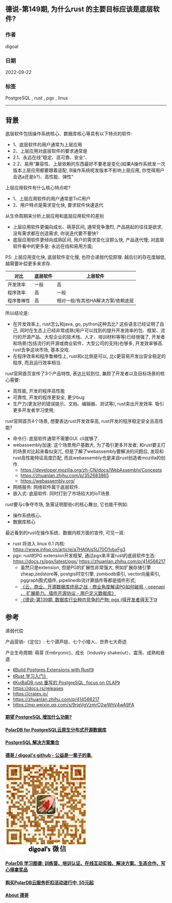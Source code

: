## 德说-第149期, 为什么rust 的主要目标应该是底层软件?   
            
### 作者            
digoal            
            
### 日期            
2022-09-22           
            
### 标签            
PostgreSQL , rust , pgx , linux   
            
----            
            
## 背景   
  
底层软件包括操作系统核心、数据库核心等具有以下特点的软件:  
- 1、底层软件的用户通常为上层应用  
- 2、上层应用对底层软件的要求通常是   
- 2\.1、永远在线“稳定、高可靠、安全”、  
- 2\.2、易用“兼容性、上层依赖的东西最好不要老是变化(如果A操作系统发一次版本上层应用都要跟着适配, B操作系统呢发版本不影响上层应用, 你觉得用户会选a还是b?)、高性能、弹性”   
  
上层应用软件有什么核心特点呢?  
- 1、上层应用软件的用户通常是ToC用户  
- 2、用户特点是需求变化快, 要求软件快速迭代  
  
从生命周期来分析上层应用和底层应用软件的差别  
- 上层应用软件更偏向成长、萌芽区间, 通常竞争激烈, 产品挑起的往往是欲求, 没有需求都在创造需求, 你说迭代要不要快?     
- 底层应用软件更倾向成熟区间, 用户的需求变化没那么快, 产品迭代慢; 对底层软件看中的更多是: 永远在线和易用方面;   
  
PS: 上层应用变化快, 底层软件变化慢, 也符合递弱代偿原理. 越后衍的存在度越低, 越需要补偿更多来求存.    
  
  
对比 | 底层软件 | 上层软件  
---|---|---  
开发效率 | 一般 | 高  
程序效率 | 高 | 一般  
程序鲁棒性 | 高 | 相对一般/有其他HA解决方案/依赖底层  
  
  
所以结论是:   
- 在开发效率上, rust怎么和java, go, python这种去比?  这些语言已经证明了自己, 同时在生态上已经非常成熟(用户可以找到的提升开发效率的包、框架、流行的开源产品、大型企业的技术栈、人才、培训材料等等)已经很强了, 开发者和场景(包括流行的开源或商业软件、大型公司的支持)也够多, 开发效率够高. rust去争这块市场, 基本没戏.   
- 在程序效率和程序鲁棒性上, rust和c比倒是可以, 比c更容易开发出安全稳定的程序, 而且运行效率相当.   
  
rust官网首页宣传了3个产品特性, 表达比较到位, 兼顾了开发者以及目标场景的核心需要:  
- 高性能, 开发的程序高性能  
- 可靠性, 开发的程序更安全, 更少bug  
- 生产力(更友好的错误提示、文档、编辑器、测试等), rust突出开发效率. 吸引更多开发者学习使用;   
  
rust官网首页4个场景, 想要表达rust开发效率高, rust开发的程序稳定安全且高性能?   
- 命令行: 底层软件通常不需要GUI. cli就够了.  
- webassembly加速: 这个场景用户基数大, 为了吸引更多开发者; 和rust要主打的场景对比起来看似突兀, 但是了解了webassembly要解决的问题后, 发现和rust高性能特征高度匹配, 而且webassembly也是来自rust创造者mozilla的创作.    
    - https://developer.mozilla.org/zh-CN/docs/WebAssembly/Concepts
    - https://zhuanlan.zhihu.com/p/352683865
    - https://webassembly.org/
- 网络服务: 网络软件属于底层软件.  
- 嵌入式: 底层软件. 同时打到了市场较大的IoT场景.  
  
  
rust要与c争夺市场, 急需证明那些c的核心舞台, 它也能干例如:   
- 操作系统核心、  
- 数据库核心  
  
最近看到的rust在操作系统、数据内核方面的宣传, 可见一斑:    
- rust 将进入 linux 6.1 内核: https://www.infoq.cn/article/a7HAfAis5U70O1vbxFg3  
- pgx: rust的PG extension开发框架, 通过pgx来丰富rust的底层软件生态: https://docs.rs/pgx/latest/pgx/   https://zhuanlan.zhihu.com/p/414566217    
    - 虽然只是extension, 但是PG的扩展性非常强大, 例如扩展存储引擎zheap,zedstore等, postgis时空引擎, zombodb索引, vector向量索引, pggraph图式插件, pipelinedb流计算插件等都是插件形式;  
    - [《云、商业、开源数据库终局之战 - 商业角度解读PG如何破局 - openapi 、 扩展能力、插件开源协议 - 用户定义数据库》](../202007/20200727_04.md)   
    - [《德说-第139期, 数据库行业种内竞争的产物: pgx (得开发者得天下)》](../202209/20220913_01.md)  
  
## 参考  
递弱代偿  
  
产品营销-《定位》: 七个葫芦娃、七个小矮人、世界七大奇迹.    
  
产业生命周期: 萌芽 (Embryonic)、成长（Industry shakeout）、震荡、成熟和衰退  
  
- [《Build Postgres Extensions with Rust!》](../202112/20211215_02.md)  
- [《Rust 学习入门》](../202112/20211210_01.md)  
- [《KuiBaDB rust 重写的 PostgreSQL, focus on OLAP》](../202111/20211119_01.md)  
- https://docs.rs/releases  
- https://crates.io/
- https://zhuanlan.zhihu.com/p/414566217
- https://mp.weixin.qq.com/s/9rjeVgVzmrC0wWhV4wA9FA
  
  
  
#### [期望 PostgreSQL 增加什么功能?](https://github.com/digoal/blog/issues/76 "269ac3d1c492e938c0191101c7238216")
  
  
#### [PolarDB for PostgreSQL云原生分布式开源数据库](https://github.com/ApsaraDB/PolarDB-for-PostgreSQL "57258f76c37864c6e6d23383d05714ea")
  
  
#### [PostgreSQL 解决方案集合](https://yq.aliyun.com/topic/118 "40cff096e9ed7122c512b35d8561d9c8")
  
  
#### [德哥 / digoal's github - 公益是一辈子的事.](https://github.com/digoal/blog/blob/master/README.md "22709685feb7cab07d30f30387f0a9ae")
  
  
![digoal's wechat](../pic/digoal_weixin.jpg "f7ad92eeba24523fd47a6e1a0e691b59")
  
  
#### [PolarDB 学习图谱: 训练营、培训认证、在线互动实验、解决方案、生态合作、写心得拿奖品](https://www.aliyun.com/database/openpolardb/activity "8642f60e04ed0c814bf9cb9677976bd4")
  
  
#### [购买PolarDB云服务折扣活动进行中, 55元起](https://www.aliyun.com/activity/new/polardb-yunparter?userCode=bsb3t4al "e0495c413bedacabb75ff1e880be465a")
  
  
#### [About 德哥](https://github.com/digoal/blog/blob/master/me/readme.md "a37735981e7704886ffd590565582dd0")
  
